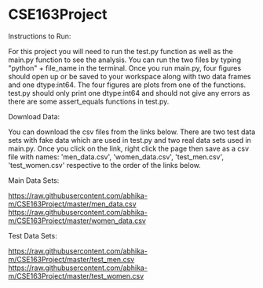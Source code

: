 # CSE163Project

Instructions to Run:

For this project you will need to run the test.py function as well as the main.py function to see
the analysis. You can run the two files by typing "python" + file_name in the terminal. Once you
run main.py, four figures should open up or be saved to your workspace along with two data frames
and one dtype:int64. The four figures are plots from one of the functions. test.py should only 
print one dtype:int64 and should not give any errors as there are some assert_equals functions in test.py.

Download Data:

You can download the csv files from the links below. There are two test data sets with fake data which are
used in test.py and two real data sets used in main.py. Once you click on the link, right click the page then
save as a csv file with names: 'men_data.csv', 'women_data.csv', 'test_men.csv', 'test_women.csv' respective
to the order of the links below.

Main Data Sets:

https://raw.githubusercontent.com/abhika-m/CSE163Project/master/men_data.csv
https://raw.githubusercontent.com/abhika-m/CSE163Project/master/women_data.csv

Test Data Sets:

https://raw.githubusercontent.com/abhika-m/CSE163Project/master/test_men.csv
https://raw.githubusercontent.com/abhika-m/CSE163Project/master/test_women.csv
